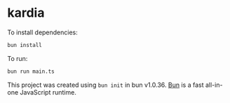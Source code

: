 # kardia

To install dependencies:

```bash
bun install
```

To run:

```bash
bun run main.ts
```

This project was created using `bun init` in bun v1.0.36. [Bun](https://bun.sh) is a fast all-in-one JavaScript runtime.
